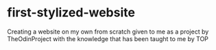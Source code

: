 # first-stylized-website
Creating a website on my own from scratch given to me as a project by TheOdinProject with the knowledge that has been taught to me by TOP
